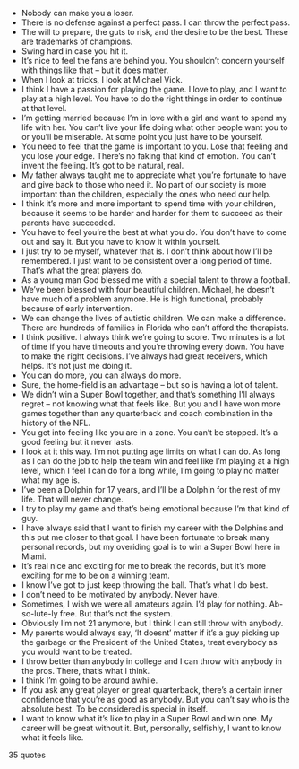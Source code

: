  - Nobody can make you a loser.
 - There is no defense against a perfect pass. I can throw the perfect pass.
 - The will to prepare, the guts to risk, and the desire to be the best. These are trademarks of champions.
 - Swing hard in case you hit it.
 - It’s nice to feel the fans are behind you. You shouldn’t concern yourself with things like that – but it does matter.
 - When I look at tricks, I look at Michael Vick.
 - I think I have a passion for playing the game. I love to play, and I want to play at a high level. You have to do the right things in order to continue at that level.
 - I’m getting married because I’m in love with a girl and want to spend my life with her. You can’t live your life doing what other people want you to or you’ll be miserable. At some point you just have to be yourself.
 - You need to feel that the game is important to you. Lose that feeling and you lose your edge. There’s no faking that kind of emotion. You can’t invent the feeling. It’s got to be natural, real.
 - My father always taught me to appreciate what you’re fortunate to have and give back to those who need it. No part of our society is more important than the children, especially the ones who need our help.
 - I think it’s more and more important to spend time with your children, because it seems to be harder and harder for them to succeed as their parents have succeeded.
 - You have to feel you’re the best at what you do. You don’t have to come out and say it. But you have to know it within yourself.
 - I just try to be myself, whatever that is. I don’t think about how I’ll be remembered. I just want to be consistent over a long period of time. That’s what the great players do.
 - As a young man God blessed me with a special talent to throw a football.
 - We’ve been blessed with four beautiful children. Michael, he doesn’t have much of a problem anymore. He is high functional, probably because of early intervention.
 - We can change the lives of autistic children. We can make a difference. There are hundreds of families in Florida who can’t afford the therapists.
 - I think positive. I always think we’re going to score. Two minutes is a lot of time if you have timeouts and you’re throwing every down. You have to make the right decisions. I’ve always had great receivers, which helps. It’s not just me doing it.
 - You can do more, you can always do more.
 - Sure, the home-field is an advantage – but so is having a lot of talent.
 - We didn’t win a Super Bowl together, and that’s something I’ll always regret – not knowing what that feels like. But you and I have won more games together than any quarterback and coach combination in the history of the NFL.
 - You get into feeling like you are in a zone. You can’t be stopped. It’s a good feeling but it never lasts.
 - I look at it this way. I’m not putting age limits on what I can do. As long as I can do the job to help the team win and feel like I’m playing at a high level, which I feel I can do for a long while, I’m going to play no matter what my age is.
 - I’ve been a Dolphin for 17 years, and I’ll be a Dolphin for the rest of my life. That will never change.
 - I try to play my game and that’s being emotional because I’m that kind of guy.
 - I have always said that I want to finish my career with the Dolphins and this put me closer to that goal. I have been fortunate to break many personal records, but my overiding goal is to win a Super Bowl here in Miami.
 - It’s real nice and exciting for me to break the records, but it’s more exciting for me to be on a winning team.
 - I know I’ve got to just keep throwing the ball. That’s what I do best.
 - I don’t need to be motivated by anybody. Never have.
 - Sometimes, I wish we were all amateurs again. I’d play for nothing. Ab-so-lute-ly free. But that’s not the system.
 - Obviously I’m not 21 anymore, but I think I can still throw with anybody.
 - My parents would always say, ‘It doesnt’ matter if it’s a guy picking up the garbage or the President of the United States, treat everybody as you would want to be treated.
 - I throw better than anybody in college and I can throw with anybody in the pros. There, that’s what I think.
 - I think I’m going to be around awhile.
 - If you ask any great player or great quarterback, there’s a certain inner confidence that you’re as good as anybody. But you can’t say who is the absolute best. To be considered is special in itself.
 - I want to know what it’s like to play in a Super Bowl and win one. My career will be great without it. But, personally, selfishly, I want to know what it feels like.

35 quotes